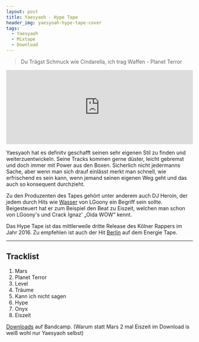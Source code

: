 ```yaml
---
layout: post
title: Yaesyaoh - Hype Tape
header_img: yaesyoah-hype-tape-cover
tags:
  - Yaesyaoh
  - Mixtape
  - Download
---
```

> Du Trägst Schmuck wie Cindarella, ich trag Waffen - Planet Terror

<!--more-->
<iframe width="100%" height="200" scrolling="no" frameborder="no" src="https://w.soundcloud.com/player/?url=https%3A//api.soundcloud.com/playlists/215819872&amp;auto_play=false&amp;hide_related=false&amp;show_comments=true&amp;show_user=true&amp;show_reposts=false&amp;visual=true"></iframe>

Yaesyaoh hat es definitv geschafft seinen sehr eigenen Stil zu finden und weiterzuentwickeln. Seine Tracks kommen gerne düster, leicht gebremst und doch immer mit Power aus den Boxen. Sicherlich nicht jedermanns Sache, aber wenn man sich drauf einlässt merkt man schnell, wie erfrischend es sein kann, wenn jemand seinen eigenen Weg geht und das auch so konsequent durchzieht.

Zu den Produzenten des Tapes gehört unter anderem auch DJ Heroin, der jedem durch Hits wie [Wasser](https://youtu.be/RhCmx_5enag) von LGoony ein Begriff sein sollte. Beigesteuert hat er zum Beispiel den Beat zu Eiszeit, welchen man schon von LGoony's und Crack Ignaz' &bdquo;Oida WOW&ldquo; kennt.

Das Hype Tape ist das mittlerweile dritte Release des Kölner Rappers im Jahr 2016. Zu empfehlen ist auch der Hit [Berlin](https://soundcloud.com/yaesyaoh/berlin) auf dem Energie Tape.

***
## Tracklist
1. Mars
2. Planet Terror
3. Level
4. Träume
5. Kann ich nicht sagen
6. Hype
7. Onyx
8. Eiszeit

[Downloads](https://yaesyaoh.bandcamp.com/) auf Bandcamp. (Warum statt Mars 2 mal Eiszeit im Download is weiß wohl nur Yaesyaoh selbst)